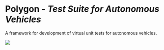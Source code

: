 
# __Polygon__ - _Test Suite for Autonomous Vehicles_


A framework for development of virtual unit tests for autonomous vehicles.

<img src="https://img.memesuper.com/b4756c8fe7dcff98b090cec2d784d0b9_chuck-norris-can-unit-test-entire-applications-on-memegen-unit-test-meme_512-334.jpeg">
